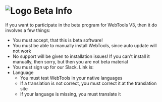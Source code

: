 # ![Logo](https://github.com/ukdtom/WebTools.bundle/blob/master/Wiki/WebTools/Logos/WebTools-48x48.png) Beta Info

If you want to participate in the beta program for WebTools V3, then it do involves a few things:

* You must accept, that this is beta software!
* You must be able to manually install WebTools, since auto update will not work
* No support will be given to installation issues! If you can't install it manually, then sorry, but then you are not beta material
* You must sign up for our Slack. Link is: <To be added>
* Language
  * You must test WebTools in your native languages
  * If a translation is not correct, you must correct it at the translation site
  * If your language is missing, you must translate it



